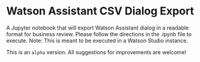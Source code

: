 # Watson Assistant CSV Dialog Export

A Jupyter notebook that will export Watson Assistant dialog in a readable format for business review. Please follow the directions in the .ipynb file to execute. Note: This is meant to be executed in a Watson Studio instance.

This is an `alpha` version. All suggestions for improvements are welcome!
